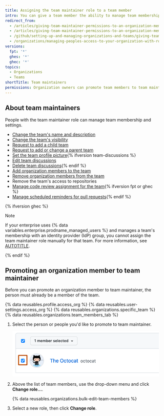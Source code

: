 ```yaml
---
title: Assigning the team maintainer role to a team member
intro: You can give a team member the ability to manage team membership and settings by assigning the team maintainer role.
redirect_from:
  - /articles/giving-team-maintainer-permissions-to-an-organization-member-early-access-program
  - /articles/giving-team-maintainer-permissions-to-an-organization-member
  - /github/setting-up-and-managing-organizations-and-teams/giving-team-maintainer-permissions-to-an-organization-member
  - /organizations/managing-peoples-access-to-your-organization-with-roles/giving-team-maintainer-permissions-to-an-organization-member
versions:
  fpt: '*'
  ghes: '*'
  ghec: '*'
topics:
  - Organizations
  - Teams
shortTitle: Team maintainers
permissions: Organization owners can promote team members to team maintainers.
---
```


## About team maintainers

People with the team maintainer role can manage team membership and settings.

* [Change the team's name and description](/organizations/organizing-members-into-teams/renaming-a-team)
* [Change the team's visibility](/organizations/organizing-members-into-teams/changing-team-visibility)
* [Request to add a child team](/organizations/organizing-members-into-teams/requesting-to-add-a-child-team)
* [Request to add or change a parent team](/organizations/organizing-members-into-teams/requesting-to-add-or-change-a-parent-team)
* [Set the team profile picture](/organizations/organizing-members-into-teams/setting-your-teams-profile-picture){% ifversion team-discussions %}
* [Edit team discussions](/communities/moderating-comments-and-conversations/managing-disruptive-comments#editing-a-comment)
* [Delete team discussions](/communities/moderating-comments-and-conversations/managing-disruptive-comments#deleting-a-comment){% endif %}
* [Add organization members to the team](/organizations/organizing-members-into-teams/adding-organization-members-to-a-team)
* [Remove organization members from the team](/organizations/organizing-members-into-teams/removing-organization-members-from-a-team)
* Remove the team's access to repositories
* [Manage code review assignment for the team](/organizations/organizing-members-into-teams/managing-code-review-settings-for-your-team){% ifversion fpt or ghec %}
* [Manage scheduled reminders for pull requests](/organizations/organizing-members-into-teams/managing-scheduled-reminders-for-your-team){% endif %}

{% ifversion ghec %}

> [!NOTE]
> If your enterprise uses {% data variables.enterprise.prodname_managed_users %} and manages a team's membership with an identity provider (IdP) group, you cannot assign the team maintainer role manually for that team. For more information, see [AUTOTITLE](/admin/identity-and-access-management/using-enterprise-managed-users-for-iam/managing-team-memberships-with-identity-provider-groups).

{% endif %}

## Promoting an organization member to team maintainer

Before you can promote an organization member to team maintainer, the person must already be a member of the team.

{% data reusables.profile.access_org %}
{% data reusables.user-settings.access_org %}
{% data reusables.organizations.specific_team %}
{% data reusables.organizations.team_members_tab %}
1. Select the person or people you'd like to promote to team maintainer.

   ![Screenshot of the first user in a list of team members. To the left of the user, a checkbox is checked and outlined in dark orange.](/assets/images/help/teams/team-member-check-box.png)
1. Above the list of team members, use the drop-down menu and click **Change role...**.

   {% data reusables.organizations.bulk-edit-team-members %}
1. Select a new role, then click **Change role**.
